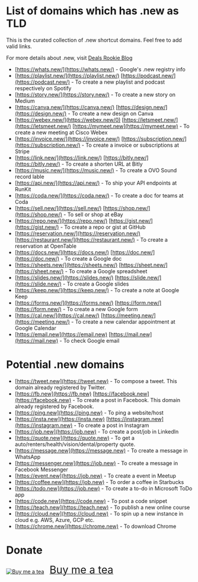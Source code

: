 # List of domains which has .new as TLD

This is the curated collection of .new shortcut domains. Feel free to add valid links.

For more details about .new, visit [Deals Rookie Blog](https://dealsrookie.com/googles-new-shortcut-now-available-as-tld/)

* [https://whats.new/](https://whats.new/) - Google's .new registry info
* [https://playlist.new/](https://playlist.new/) [https://podcast.new/](https://podcast.new/) - To create a new playlist and podcast respectively on Spotify
* [https://story.new/](https://story.new/) - To create a new story on Medium
* [https://canva.new/](https://canva.new/) [https://design.new/](https://design.new/) - To create a new design on Canva
* [https://webex.new/](https://webex.new/0) [https://letsmeet.new/](https://letsmeet.new/) [https://mymeet.new](https://mymeet.new) - To create a new meeting at Cisco Webex
* [https://invoice.new/](https://invoice.new/) [https://subscription.new/](https://subscription.new/) - To create a invoice or subscriptions at Stripe
* [https://link.new/](https://link.new/) [https://bitly.new/](https://bitly.new/) - To create a shorten URL at Bitly
* [https://music.new/](https://music.new/) - To create a OVO Sound record lable
* [https://api.new/](https://api.new/) - To ship your API endpoints at RunKit
* [https://coda.new/](https://coda.new/) - To create a doc for teams at Coda
* [https://sell.new/](https://sell.new/) [https://shop.new/](https://shop.new/) - To sell or shop at eBay
* [https://repo.new/](https://repo.new/) [https://gist.new/](https://gist.new/) - To create a repo or gist at GitHub
* [https://reservation.new/](https://reservation.new/) [https://restaurant.new/](https://restaurant.new/) - To create a reservation at OpenTable
* [https://docs.new/](https://docs.new/) [https://doc.new/](https://doc.new/) - To create a Google doc
* [https://sheets.new/](https://sheets.new/) [https://sheet.new/](https://sheet.new/) - To create a Google spreadsheet
* [https://slides.new/](https://slides.new/) [https://slide.new/](https://slide.new/) - To create a Google slides
* [https://keep.new/](https://keep.new/) - To create a note at Google Keep
* [https://forms.new/](https://forms.new/) [https://form.new/](https://form.new/) - To create a new Google form
* [https://cal.new/](https://cal.new/) [https://meeting.new/](https://meeting.new/) - To create a new calendar appointment at Google Calendar
* [https://email.new](https://email.new) [https://mail.new](https://mail.new) - To check Google email

# Potential .new domains
* [https://tweet.new](https://tweet.new) - To compose a tweet. This domain already registered by Twitter.
* [https://fb.new](https://fb.new) [https://facebook.new](https://facebook.new) - To create a post in Facebook. This domain already registered by Facebook.
* [https://ping.new](https://ping.new) - To ping a website/host
* [https://insta.new](https://insta.new) [https://instagram.new](https://instagram.new) - To create a post in Instagram
* [https://job.new](https://job.new) - To create a post/job in LinkedIn
* [https://quote.new](https://quote.new) - To get a auto/renters/health/vision/dental/property quote. 
* [https://message.new](https://message.new) - To create a message in WhatsApp
* [https://messenger.new](https://job.new) - To create a message in Facebook Messenger
* [https://event.new](https://job.new) - To create a event in Meetup
* [https://coffee.new](https://job.new) - To order a coffee in Starbucks
* [https://todo.new](https://job.new) - To create a to-do in Microsoft ToDo app
* [https://code.new](https://code.new) - To post a code snippet
* [https://teach.new](https://teach.new) - To publish a new online course
* [https://cloud.new](https://cloud.new) - To spin up a new instance in cloud e.g. AWS, Azure, GCP etc.
* [https://chrome.new](https://chrome.new) - To download Chrome

# Donate
<a target="_blank" href="https://www.buymeacoffee.com/qainsights"><img src="https://cdn.buymeacoffee.com/buttons/bmc-new-btn-logo.svg" alt="Buy me a tea"><span style="margin-left:15px;font-size:28px !important;">Buy me a tea</span></a>